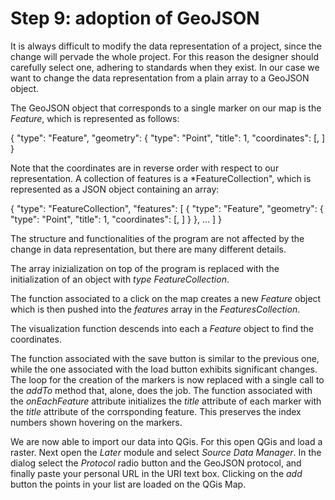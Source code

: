 # Step 9: adoption of GeoJSON

It is always difficult to modify the data representation of a project, since the change will pervade the whole project. For this reason the designer should carefully select one, adhering to standards when they exist. In our case we want to change the data representation from a plain array to a GeoJSON object.

The GeoJSON object that corresponds to a single marker on our map is the *Feature*, which is represented as follows:

  {
		"type": "Feature",
		"geometry": {
			"type": "Point",
			"title": 1,
			"coordinates": [<longitude>, <latitude>]
	}

Note that the coordinates are in reverse order with respect to our representation. A collection of features is a *FeatureCollection", which is represented as a JSON object containing an array:

  {
	  "type": "FeatureCollection",
	  "features": [
      {
		    "type": "Feature",
		    "geometry": {
			    "type": "Point",
			    "title": 1,
			    "coordinates": [<longitude>, <latitude>]
		    }
	    }, 
      ...
  ]
}

The structure and functionalities of the program are not affected by the change in data representation, but there are many different details.

The array inizialization on top of the program is replaced with the initialization of an object with *type* *FeatureCollection*. 

The function associated to a click on the map creates a new *Feature* object which is then pushed into the *features* array in the *FeaturesCollection*.

The visualization function descends into each a *Feature* object to find the coordinates.

The function associated with the save button is similar to the previous one, while the one associated with the load button exhibits significant changes. The loop for the creation of the markers is now replaced with a single call to the *addTo* method that, alone, does the job. The function associated with the *onEachFeature* attribute initializes the *title* attribute of each marker with the *title* attribute of the corrsponding feature. This preserves the index numbers shown hovering on the markers.  

We are now able to import our data into QGis. For this open QGis and load a raster. Next open the *Later* module and select *Source Data Manager*. In the dialog select the *Protocol* radio button and the GeoJSON protocol, and finally paste your personal URL in the URI text box. Clicking on the *add* button the points in your list are loaded on the QGis Map.
